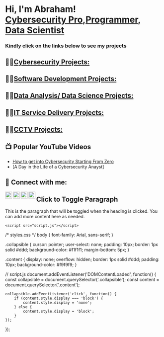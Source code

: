 <h1>Hi, I'm Abraham! <br/><a href="https://www.linkedin.com/in/abfembest/">Cybersecurity Pro</a>,<a href="https://github.com/abfembest">Programmer</a>, <a href="">Data Scientist</a></h1>
<h3>Kindly click on the links below to see my projects</h3>
<h2>👨‍💻<a href ="">Cybersecurity Projects:</a></h2>
<h2>👨‍💻<a href ="">Software Development Projects:</a></h2>
<h2>👨‍💻<a href ="">Data Analysis/ Data Science Projects:</a></h2>
<h2>👨‍💻<a href ="">IT Service Delivery Projects:</a></h2>
<h2>👨‍💻<a href ="">CCTV Projects:</a></h2>

<h2>📺 Popular YouTube Videos</h2>

- [How to get into Cybersecurity Starting From Zero](https://)
- [A Day in the Life of a Cybersecurity Anayst]

<h2> 🤳 Connect with me:</h2>

[<img align="left" alt="abfembest | YouTube" width="22px" src="https://cdn.jsdelivr.net/npm/simple-icons@v3/icons/youtube.svg" />][youtube]
[<img align="left" alt="abfembest | Twitter" width="22px" src="https://cdn.jsdelivr.net/npm/simple-icons@v3/icons/twitter.svg" />][twitter]
[<img align="left" alt="abfembest | LinkedIn" width="22px" src="https://cdn.jsdelivr.net/npm/simple-icons@v3/icons/linkedin.svg" />][linkedin]
[<img align="left" alt="abfembest | Instagram" width="22px" src="https://cdn.jsdelivr.net/npm/simple-icons@v3/icons/instagram.svg" />][instagram]

[twitter]: https://twitter.com/abfembest
[youtube]: https://www.youtube.com/c/abfembest
[instagram]: https://www.instagram.com/abfembest/
[linkedin]: https://linkedin.com/in/abfembest




<!DOCTYPE html>
<html lang="en">
<head>
    <meta charset="UTF-8">
    <meta name="viewport" content="width=device-width, initial-scale=1.0">
    <title>Collapsible Paragraph</title>
    <link rel="stylesheet" href="styles.css">
</head>
<body>
    <h2 class="collapsible">Click to Toggle Paragraph</h2>
    <div class="content">
        <p>This is the paragraph that will be toggled when the heading is clicked. You can add more content here as needed.</p>
    </div>

    <script src="script.js"></script>
</body>
</html>

/* styles.css */
body {
    font-family: Arial, sans-serif;
}

.collapsible {
    cursor: pointer;
    user-select: none;
    padding: 10px;
    border: 1px solid #ddd;
    background-color: #f1f1f1;
    margin-bottom: 5px;
}

.content {
    display: none;
    overflow: hidden;
    border: 1px solid #ddd;
    padding: 10px;
    background-color: #f9f9f9;
}

// script.js
document.addEventListener('DOMContentLoaded', function() {
    const collapsible = document.querySelector('.collapsible');
    const content = document.querySelector('.content');

    collapsible.addEventListener('click', function() {
        if (content.style.display === 'block') {
            content.style.display = 'none';
        } else {
            content.style.display = 'block';
        }
    });
});
